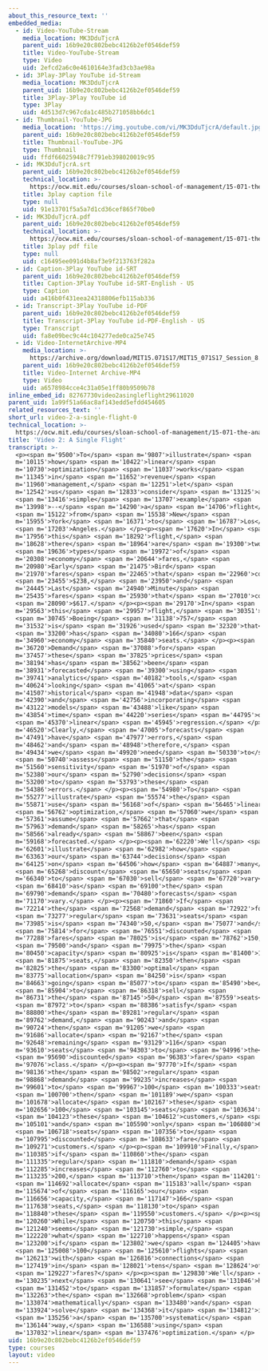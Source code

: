 ```yaml
---
about_this_resource_text: ''
embedded_media:
  - id: Video-YouTube-Stream
    media_location: MK3DduTjcrA
    parent_uid: 16b9e20c802bebc4126b2ef0546def59
    title: Video-YouTube-Stream
    type: Video
    uid: 2efcd2a6c0e4610164e3fad3cb3ae98a
  - id: 3Play-3Play YouTube id-Stream
    media_location: MK3DduTjcrA
    parent_uid: 16b9e20c802bebc4126b2ef0546def59
    title: 3Play-3Play YouTube id
    type: 3Play
    uid: 4d513d7c967cda1c485b271058bb6dc1
  - id: Thumbnail-YouTube-JPG
    media_location: 'https://img.youtube.com/vi/MK3DduTjcrA/default.jpg'
    parent_uid: 16b9e20c802bebc4126b2ef0546def59
    title: Thumbnail-YouTube-JPG
    type: Thumbnail
    uid: ffdf66025948c7f791eb398020019c95
  - id: MK3DduTjcrA.srt
    parent_uid: 16b9e20c802bebc4126b2ef0546def59
    technical_location: >-
      https://ocw.mit.edu/courses/sloan-school-of-management/15-071-the-analytics-edge-spring-2017/linear-optimization/airline-revenue-management-an-introduction-to-linear-optimization/video-2-a-single-flight/video-2-a-single-flight-0/MK3DduTjcrA.srt
    title: 3play caption file
    type: null
    uid: 91e13701f5a5a7d1cd36cef865f70be0
  - id: MK3DduTjcrA.pdf
    parent_uid: 16b9e20c802bebc4126b2ef0546def59
    technical_location: >-
      https://ocw.mit.edu/courses/sloan-school-of-management/15-071-the-analytics-edge-spring-2017/linear-optimization/airline-revenue-management-an-introduction-to-linear-optimization/video-2-a-single-flight/video-2-a-single-flight-0/MK3DduTjcrA.pdf
    title: 3play pdf file
    type: null
    uid: c16495ee091d4b8af3e9f213763f282a
  - id: Caption-3Play YouTube id-SRT
    parent_uid: 16b9e20c802bebc4126b2ef0546def59
    title: Caption-3Play YouTube id-SRT-English - US
    type: Caption
    uid: a416b0f431eea24318806efb115ab336
  - id: Transcript-3Play YouTube id-PDF
    parent_uid: 16b9e20c802bebc4126b2ef0546def59
    title: Transcript-3Play YouTube id-PDF-English - US
    type: Transcript
    uid: fa8e09bec9c44c104277ede0ca25e745
  - id: Video-InternetArchive-MP4
    media_location: >-
      https://archive.org/download/MIT15.071S17/MIT15_071S17_Session_8.2.02_300k.mp4
    parent_uid: 16b9e20c802bebc4126b2ef0546def59
    title: Video-Internet Archive-MP4
    type: Video
    uid: a6578984cce4c31a05e1ff80b9509b78
inline_embed_id: 82767730video2asingleflight29611020
parent_uid: 1a99f51a66ac8af143edd5efdd454605
related_resources_text: ''
short_url: video-2-a-single-flight-0
technical_location: >-
  https://ocw.mit.edu/courses/sloan-school-of-management/15-071-the-analytics-edge-spring-2017/linear-optimization/airline-revenue-management-an-introduction-to-linear-optimization/video-2-a-single-flight/video-2-a-single-flight-0
title: 'Video 2: A Single Flight'
transcript: >-
  <p><span m='9500'>To</span> <span m='9807'>illustrate</span> <span
  m='10115'>how</span> <span m='10422'>linear</span> <span
  m='10730'>optimization</span> <span m='11037'>works</span> <span
  m='11345'>in</span> <span m='11652'>revenue</span> <span
  m='11960'>management,</span> <span m='12251'>let</span> <span
  m='12542'>us</span> <span m='12833'>consider</span> <span m='13125'>a</span>
  <span m='13416'>simple</span> <span m='13707'>example</span> <span
  m='13998'>--</span> <span m='14290'>a</span> <span m='14706'>flight</span>
  <span m='15122'>from</span> <span m='15538'>New</span> <span
  m='15955'>York</span> <span m='16371'>to</span> <span m='16787'>Los</span>
  <span m='17203'>Angeles.</span> </p><p><span m='17620'>In</span> <span
  m='17956'>this</span> <span m='18292'>flight,</span> <span
  m='18628'>there</span> <span m='18964'>are</span> <span m='19300'>two</span>
  <span m='19636'>types</span> <span m='19972'>of</span> <span
  m='20308'>economy</span> <span m='20644'>fares,</span> <span
  m='20980'>Early</span> <span m='21475'>Bird</span> <span
  m='21970'>fares</span> <span m='22465'>that</span> <span m='22960'>cost</span>
  <span m='23455'>$238,</span> <span m='23950'>and</span> <span
  m='24445'>Last</span> <span m='24940'>Minute</span> <span
  m='25435'>fares</span> <span m='25930'>that</span> <span m='27010'>cost</span>
  <span m='28090'>$617.</span> </p><p><span m='29170'>In</span> <span
  m='29563'>this</span> <span m='29957'>flight,</span> <span m='30351'>a</span>
  <span m='30745'>Boeing</span> <span m='31138'>757</span> <span
  m='31532'>is</span> <span m='31926'>used</span> <span m='32320'>that</span>
  <span m='33200'>has</span> <span m='34080'>166</span> <span
  m='34960'>economy</span> <span m='35840'>seats.</span> </p><p><span
  m='36720'>Demand</span> <span m='37088'>for</span> <span
  m='37457'>these</span> <span m='37825'>prices</span> <span
  m='38194'>has</span> <span m='38562'>been</span> <span
  m='38931'>forecasted</span> <span m='39300'>using</span> <span
  m='39741'>analytics</span> <span m='40182'>tools,</span> <span
  m='40624'>looking</span> <span m='41065'>at</span> <span
  m='41507'>historical</span> <span m='41948'>data</span> <span
  m='42390'>and</span> <span m='42756'>incorporating</span> <span
  m='43122'>models</span> <span m='43488'>like</span> <span
  m='43854'>time</span> <span m='44220'>series</span> <span m='44795'>or</span>
  <span m='45370'>linear</span> <span m='45945'>regression.</span> </p><p><span
  m='46520'>Clearly,</span> <span m='47005'>forecasts</span> <span
  m='47491'>have</span> <span m='47977'>errors,</span> <span
  m='48462'>and</span> <span m='48948'>therefore,</span> <span
  m='49434'>we</span> <span m='49920'>need</span> <span m='50330'>to</span>
  <span m='50740'>assess</span> <span m='51150'>the</span> <span
  m='51560'>sensitivity</span> <span m='51970'>of</span> <span
  m='52380'>our</span> <span m='52790'>decisions</span> <span
  m='53200'>to</span> <span m='53793'>these</span> <span
  m='54386'>errors.</span> </p><p><span m='54980'>To</span> <span
  m='55277'>illustrate</span> <span m='55574'>the</span> <span
  m='55871'>use</span> <span m='56168'>of</span> <span m='56465'>linear</span>
  <span m='56762'>optimization,</span> <span m='57060'>we</span> <span
  m='57361'>assume</span> <span m='57662'>that</span> <span
  m='57963'>demand</span> <span m='58265'>has</span> <span
  m='58566'>already</span> <span m='58867'>been</span> <span
  m='59168'>forecasted.</span> </p><p><span m='62220'>We'll</span> <span
  m='62601'>illustrate</span> <span m='62982'>how</span> <span
  m='63363'>our</span> <span m='63744'>decisions</span> <span
  m='64125'>on</span> <span m='64506'>how</span> <span m='64887'>many</span>
  <span m='65268'>discount</span> <span m='65650'>seats</span> <span
  m='66340'>to</span> <span m='67030'>sell</span> <span m='67720'>vary</span>
  <span m='68410'>as</span> <span m='69100'>the</span> <span
  m='69790'>demand</span> <span m='70480'>forecasts</span> <span
  m='71170'>vary.</span> </p><p><span m='71860'>If</span> <span
  m='72214'>the</span> <span m='72568'>demand</span> <span m='72922'>for</span>
  <span m='73277'>regular</span> <span m='73631'>seats</span> <span
  m='73985'>is</span> <span m='74340'>50,</span> <span m='75077'>and</span>
  <span m='75814'>for</span> <span m='76551'>discounted</span> <span
  m='77288'>fares</span> <span m='78025'>is</span> <span m='78762'>150,</span>
  <span m='79500'>and</span> <span m='79975'>the</span> <span
  m='80450'>capacity</span> <span m='80925'>is</span> <span m='81400'>166</span>
  <span m='81875'>seats,</span> <span m='82350'>then</span> <span
  m='82825'>the</span> <span m='83300'>optimal</span> <span
  m='83775'>allocation</span> <span m='84250'>is</span> <span
  m='84663'>going</span> <span m='85077'>to</span> <span m='85490'>be</span>
  <span m='85904'>to</span> <span m='86318'>sell</span> <span
  m='86731'>the</span> <span m='87145'>50</span> <span m='87559'>seats</span>
  <span m='87972'>to</span> <span m='88386'>satisfy</span> <span
  m='88800'>the</span> <span m='89281'>regular</span> <span
  m='89762'>demand,</span> <span m='90243'>and</span> <span
  m='90724'>then</span> <span m='91205'>we</span> <span
  m='91686'>allocate</span> <span m='92167'>the</span> <span
  m='92648'>remaining</span> <span m='93129'>116</span> <span
  m='93610'>seats</span> <span m='94303'>to</span> <span m='94996'>the</span>
  <span m='95690'>discounted</span> <span m='96383'>fare</span> <span
  m='97076'>class.</span> </p><p><span m='97770'>If</span> <span
  m='98136'>the</span> <span m='98502'>regular</span> <span
  m='98868'>demand</span> <span m='99235'>increases</span> <span
  m='99601'>to</span> <span m='99967'>100</span> <span m='100333'>seats,</span>
  <span m='100700'>then</span> <span m='101189'>we</span> <span
  m='101678'>allocate</span> <span m='102167'>these</span> <span
  m='102656'>100</span> <span m='103145'>seats</span> <span m='103634'>to</span>
  <span m='104123'>these</span> <span m='104612'>customers,</span> <span
  m='105101'>and</span> <span m='105590'>only</span> <span m='106080'>66</span>
  <span m='106718'>seats</span> <span m='107356'>to</span> <span
  m='107995'>discounted</span> <span m='108633'>fare</span> <span
  m='109271'>customers.</span> </p><p><span m='109910'>Finally,</span> <span
  m='110385'>if</span> <span m='110860'>the</span> <span
  m='111335'>regular</span> <span m='111810'>demand</span> <span
  m='112285'>increases</span> <span m='112760'>to</span> <span
  m='113235'>200,</span> <span m='113710'>then</span> <span m='114201'>we</span>
  <span m='114692'>allocate</span> <span m='115183'>all</span> <span
  m='115674'>of</span> <span m='116165'>our</span> <span
  m='116656'>capacity,</span> <span m='117147'>166</span> <span
  m='117638'>seats,</span> <span m='118130'>to</span> <span
  m='118840'>these</span> <span m='119550'>customers.</span> </p><p><span
  m='120260'>While</span> <span m='120750'>this</span> <span
  m='121240'>seems</span> <span m='121730'>simple,</span> <span
  m='122220'>what</span> <span m='122710'>happens</span> <span
  m='123200'>if</span> <span m='123802'>we</span> <span m='124405'>have</span>
  <span m='125008'>100</span> <span m='125610'>flights</span> <span
  m='126213'>with</span> <span m='126816'>connections</span> <span
  m='127419'>in</span> <span m='128021'>tens</span> <span m='128624'>of</span>
  <span m='129227'>fares?</span> </p><p><span m='129830'>We'll</span> <span
  m='130235'>next</span> <span m='130641'>see</span> <span m='131046'>how</span>
  <span m='131452'>to</span> <span m='131857'>formulate</span> <span
  m='132263'>the</span> <span m='132668'>problem</span> <span
  m='133074'>mathematically</span> <span m='133480'>and</span> <span
  m='133924'>solve</span> <span m='134368'>it</span> <span m='134812'>in</span>
  <span m='135256'>a</span> <span m='135700'>systematic</span> <span
  m='136144'>way,</span> <span m='136588'>using</span> <span
  m='137032'>linear</span> <span m='137476'>optimization.</span> </p>
uid: 16b9e20c802bebc4126b2ef0546def59
type: courses
layout: video
---
```

